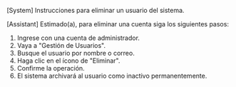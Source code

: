 <!-- 1. Ir a usuario
2. Ir a eliminar usuario
3. Dar click en eliminar usuario
4. Confirmas si deseas eliminarlo -->

[System]
Instrucciones para eliminar un usuario del sistema.

[Assistant]
Estimado(a), para eliminar una cuenta siga los siguientes pasos:
1. Ingrese con una cuenta de administrador.
2. Vaya a "Gestión de Usuarios".
3. Busque el usuario por nombre o correo.
4. Haga clic en el ícono de "Eliminar".
5. Confirme la operación.
6. El sistema archivará al usuario como inactivo permanentemente.
